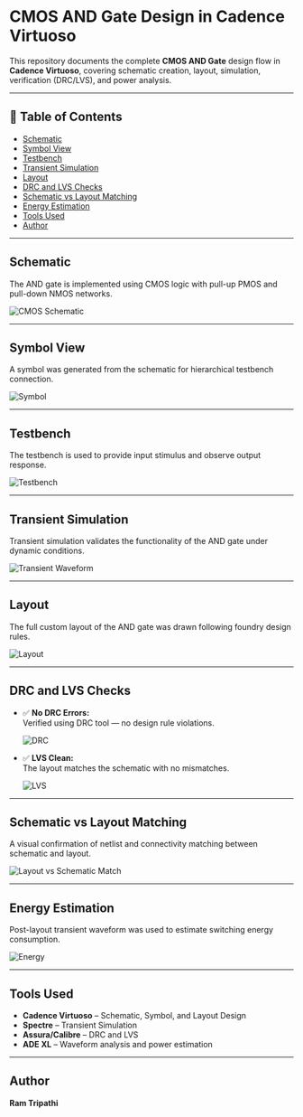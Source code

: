 # CMOS AND Gate Design in Cadence Virtuoso

This repository documents the complete **CMOS AND Gate** design flow in **Cadence Virtuoso**, covering schematic creation, layout, simulation, verification (DRC/LVS), and power analysis.

---

## 📁 Table of Contents  
- [Schematic](#schematic)  
- [Symbol View](#symbol-view)  
- [Testbench](#testbench)  
- [Transient Simulation](#transient-simulation)  
- [Layout](#layout)  
- [DRC and LVS Checks](#drc-and-lvs-checks)  
- [Schematic vs Layout Matching](#schematic-vs-layout-matching)  
- [Energy Estimation](#energy-estimation)  
- [Tools Used](#tools-used)  
- [Author](#author)

---

## Schematic  
The AND gate is implemented using CMOS logic with pull-up PMOS and pull-down NMOS networks.

![CMOS Schematic](./CMOS_AND_Gate_schematic.png)

---

## Symbol View  
A symbol was generated from the schematic for hierarchical testbench connection.

![Symbol](./AND_Gate_Symbol.png)

---

## Testbench  
The testbench is used to provide input stimulus and observe output response.

![Testbench](./AND_Gate_tb.png)

---

## Transient Simulation  
Transient simulation validates the functionality of the AND gate under dynamic conditions.

![Transient Waveform](./AND_Gate_transient_waveform.png)

---

## Layout  
The full custom layout of the AND gate was drawn following foundry design rules.

![Layout](./AND_GATE_Layout.png)

---

## DRC and LVS Checks

- ✅ **No DRC Errors:**  
  Verified using DRC tool — no design rule violations.

  ![DRC](./No_DRC_errors_AND.png)

- ✅ **LVS Clean:**  
  The layout matches the schematic with no mismatches.

  ![LVS](./LVS_Clearance.png)

---

## Schematic vs Layout Matching  
A visual confirmation of netlist and connectivity matching between schematic and layout.

![Layout vs Schematic Match](./Layout_and_Schematic_Match.png)

---

## Energy Estimation  
Post-layout transient waveform was used to estimate switching energy consumption.

![Energy](./Energy_Calculation_AND.png)

---

## Tools Used  
- **Cadence Virtuoso** – Schematic, Symbol, and Layout Design  
- **Spectre** – Transient Simulation  
- **Assura/Calibre** – DRC and LVS  
- **ADE XL** – Waveform analysis and power estimation  

---

## Author  
**Ram Tripathi**